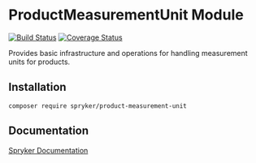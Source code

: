 # ProductMeasurementUnit Module
[![Build Status](https://travis-ci.org/spryker/product-measurement-unit.svg)](https://travis-ci.org/spryker/product-measurement-unit)
[![Coverage Status](https://coveralls.io/repos/github/spryker/product-measurement-unit/badge.svg)](https://coveralls.io/github/spryker/product-measurement-unit)

Provides basic infrastructure and operations for handling measurement units for products.

## Installation

```
composer require spryker/product-measurement-unit
```

## Documentation

[Spryker Documentation](https://academy.spryker.com/developing_with_spryker/module_guide/modules.html)
